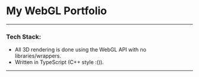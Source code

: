 # My WebGL Portfolio
---
### Tech Stack:
- All 3D rendering is done using the WebGL API with no libraries/wrappers.
- Written in TypeScript (C++ style :()).
---

